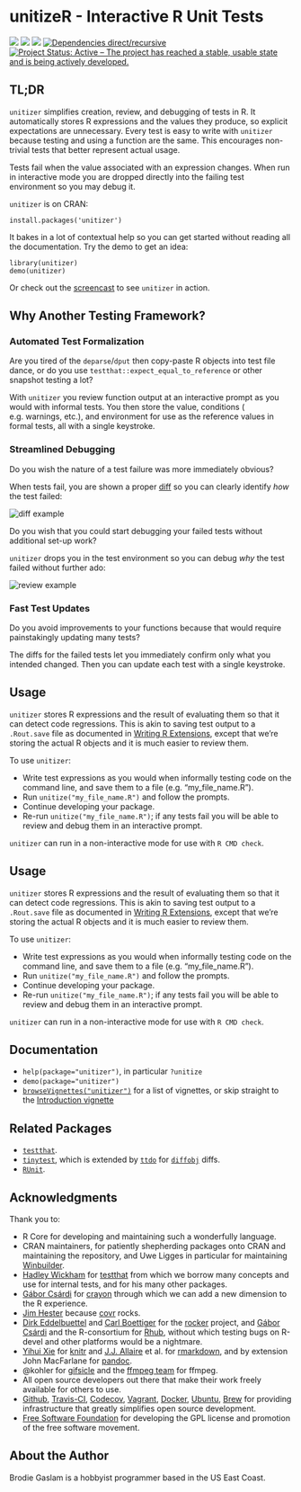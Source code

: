 <!-- README.md is generated from README.Rmd. Please edit that file 

# render('README.Rmd', output_format=html_vignette(css='vignettes/styles.css'))
rmarkdown::render('README.Rmd', output_format=rmarkdown::md_document())

-->
unitizeR - Interactive R Unit Tests
===================================

[![](https://travis-ci.org/brodieG/unitizer.svg?branch=master)](https://travis-ci.org/brodieG/unitizer)
[![](https://codecov.io/github/brodieG/unitizer/coverage.svg?branch=master)](https://codecov.io/github/brodieG/unitizer?branch=master)
[![](http://www.r-pkg.org/badges/version/unitizer)](https://cran.r-project.org/package=unitizer)
[![Dependencies
direct/recursive](https://tinyverse.netlify.com/badge/unitizer)](https://tinyverse.netlify.com/)
[![Project Status: Active – The project has reached a stable, usable
state and is being actively
developed.](https://www.repostatus.org/badges/latest/active.svg)](https://www.repostatus.org/#active)

TL;DR
-----

`unitizer` simplifies creation, review, and debugging of tests in R. It
automatically stores R expressions and the values they produce, so
explicit expectations are unnecessary. Every test is easy to write with
`unitizer` because testing and using a function are the same. This
encourages non-trivial tests that better represent actual usage.

Tests fail when the value associated with an expression changes. When
run in interactive mode you are dropped directly into the failing test
environment so you may debug it.

`unitizer` is on CRAN:

    install.packages('unitizer')

It bakes in a lot of contextual help so you can get started without
reading all the documentation. Try the demo to get an idea:

    library(unitizer)
    demo(unitizer)

Or check out the
[screencast](http://htmlpreview.github.io/?https://github.com/brodieG/unitizer/blob/rc/extra/gifshow.html)
to see `unitizer` in action.

Why Another Testing Framework?
------------------------------

### Automated Test Formalization

Are you tired of the `deparse`/`dput` then copy-paste R objects into
test file dance, or do you use `testthat::expect_equal_to_reference` or
other snapshot testing a lot?

With `unitizer` you review function output at an interactive prompt as
you would with informal tests. You then store the value, conditions (
e.g. warnings, etc.), and environment for use as the reference values in
formal tests, all with a single keystroke.

### Streamlined Debugging

Do you wish the nature of a test failure was more immediately obvious?

When tests fail, you are shown a proper
[diff](https://github.com/brodieG/diffobj) so you can clearly identify
*how* the test failed:

![diff
example](https://github.com/brodieG/unitizer/raw/rc/extra/gif/review1.png)

Do you wish that you could start debugging your failed tests without
additional set-up work?

`unitizer` drops you in the test environment so you can debug *why* the
test failed without further ado:

![review
example](https://github.com/brodieG/unitizer/raw/rc/extra/gif/review2.png)

### Fast Test Updates

Do you avoid improvements to your functions because that would require
painstakingly updating many tests?

The diffs for the failed tests let you immediately confirm only what you
intended changed. Then you can update each test with a single keystroke.

Usage
-----

`unitizer` stores R expressions and the result of evaluating them so
that it can detect code regressions. This is akin to saving test output
to a `.Rout.save` file as documented in [Writing R
Extensions](https://cran.r-project.org/doc/manuals/r-release/R-exts.html#Package-subdirectories),
except that we’re storing the actual R objects and it is much easier to
review them.

To use `unitizer`:

-   Write test expressions as you would when informally testing code on
    the command line, and save them to a file (e.g. “my\_file\_name.R”).
-   Run `unitize("my_file_name.R")` and follow the prompts.
-   Continue developing your package.
-   Re-run `unitize("my_file_name.R")`; if any tests fail you will be
    able to review and debug them in an interactive prompt.

`unitizer` can run in a non-interactive mode for use with `R CMD check`.

Usage
-----

`unitizer` stores R expressions and the result of evaluating them so
that it can detect code regressions. This is akin to saving test output
to a `.Rout.save` file as documented in [Writing R
Extensions](https://cran.r-project.org/doc/manuals/r-release/R-exts.html#Package-subdirectories),
except that we’re storing the actual R objects and it is much easier to
review them.

To use `unitizer`:

-   Write test expressions as you would when informally testing code on
    the command line, and save them to a file (e.g. “my\_file\_name.R”).
-   Run `unitize("my_file_name.R")` and follow the prompts.
-   Continue developing your package.
-   Re-run `unitize("my_file_name.R")`; if any tests fail you will be
    able to review and debug them in an interactive prompt.

`unitizer` can run in a non-interactive mode for use with `R CMD check`.

Documentation
-------------

-   `help(package="unitizer")`, in particular `?unitize`
-   `demo(package="unitizer")`
-   [`browseVignettes("unitizer")`](https://cran.r-project.org/package=unitizer/vignettes/u0_unitizer_index.html)
    for a list of vignettes, or skip straight to the [Introduction
    vignette](https://cran.r-project.org/package=unitizer/vignettes/u1_intro.html)

Related Packages
----------------

-   [`testthat`](https://cran.r-project.org/package=testthat).
-   [`tinytest`](https://cran.r-project.org/package=tinytest), which is
    extended by [`ttdo`](https://cran.r-project.org/package=ttdo) for
    [`diffobj`](https://cran.r-project.org/package=diffobj) diffs.
-   [`RUnit`](https://cran.r-project.org/package=RUnit).

Acknowledgments
---------------

Thank you to:

-   R Core for developing and maintaining such a wonderfully language.
-   CRAN maintainers, for patiently shepherding packages onto CRAN and
    maintaining the repository, and Uwe Ligges in particular for
    maintaining [Winbuilder](http://win-builder.r-project.org/).
-   [Hadley Wickham](https://github.com/hadley) for
    [testthat](https://cran.r-project.org/package=testthat) from which
    we borrow many concepts and use for internal tests, and for his many
    other packages.
-   [Gábor Csárdi](https://github.com/gaborcsardi) for
    [crayon](https://cran.r-project.org/package=crayon) through which we
    can add a new dimension to the R experience.
-   [Jim Hester](https://github.com/jimhester) because
    [covr](https://cran.r-project.org/package=covr) rocks.
-   [Dirk Eddelbuettel](https://github.com/eddelbuettel) and [Carl
    Boettiger](https://github.com/cboettig) for the
    [rocker](https://github.com/rocker-org/rocker) project, and [Gábor
    Csárdi](https://github.com/gaborcsardi) and the R-consortium for
    [Rhub](https://github.com/r-hub/rhub), without which testing bugs on
    R-devel and other platforms would be a nightmare.
-   [Yihui Xie](https://github.com/yihui) for
    [knitr](https://cran.r-project.org/package=knitr) and [J.J.
    Allaire](https://github.com/jjallaire) et al. for
    [rmarkdown](https://cran.r-project.org/package=rmarkdown), and by
    extension John MacFarlane for [pandoc](http://pandoc.org/).
-   @kohler for [gifsicle](https://github.com/kohler/gifsicle) and the
    [ffmpeg team](http://ffmpeg.org/about.html) for ffmpeg.
-   All open source developers out there that make their work freely
    available for others to use.
-   [Github](https://github.com/), [Travis-CI](https://travis-ci.org/),
    [Codecov](https://codecov.io/),
    [Vagrant](https://www.vagrantup.com/),
    [Docker](https://www.docker.com/),
    [Ubuntu](https://www.ubuntu.com/), [Brew](https://brew.sh/) for
    providing infrastructure that greatly simplifies open source
    development.
-   [Free Software Foundation](http://fsf.org/) for developing the GPL
    license and promotion of the free software movement.

About the Author
----------------

Brodie Gaslam is a hobbyist programmer based in the US East Coast.
